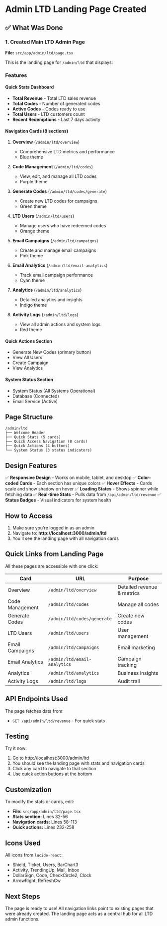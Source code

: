 # Admin LTD Landing Page Created

## ✅ What Was Done

### 1. Created Main LTD Admin Page
**File:** `src/app/admin/ltd/page.tsx`

This is the landing page for `/admin/ltd` that displays:

### Features

#### Quick Stats Dashboard
- **Total Revenue** - Total LTD sales revenue
- **Total Codes** - Number of generated codes
- **Active Codes** - Codes ready to use
- **Total Users** - LTD customers count
- **Recent Redemptions** - Last 7 days activity

#### Navigation Cards (8 sections)
1. **Overview** (`/admin/ltd/overview`)
   - Comprehensive LTD metrics and performance
   - Blue theme

2. **Code Management** (`/admin/ltd/codes`)
   - View, edit, and manage all LTD codes
   - Purple theme

3. **Generate Codes** (`/admin/ltd/codes/generate`)
   - Create new LTD codes for campaigns
   - Green theme

4. **LTD Users** (`/admin/ltd/users`)
   - Manage users who have redeemed codes
   - Orange theme

5. **Email Campaigns** (`/admin/ltd/campaigns`)
   - Create and manage email campaigns
   - Pink theme

6. **Email Analytics** (`/admin/ltd/email-analytics`)
   - Track email campaign performance
   - Cyan theme

7. **Analytics** (`/admin/ltd/analytics`)
   - Detailed analytics and insights
   - Indigo theme

8. **Activity Logs** (`/admin/ltd/logs`)
   - View all admin actions and system logs
   - Red theme

#### Quick Actions Section
- Generate New Codes (primary button)
- View All Users
- Create Campaign
- View Analytics

#### System Status Section
- System Status (All Systems Operational)
- Database (Connected)
- Email Service (Active)

## Page Structure

```
/admin/ltd
├── Welcome Header
├── Quick Stats (5 cards)
├── Quick Access Navigation (8 cards)
├── Quick Actions (4 buttons)
└── System Status (3 status indicators)
```

## Design Features

✅ **Responsive Design** - Works on mobile, tablet, and desktop
✅ **Color-coded Cards** - Each section has unique colors
✅ **Hover Effects** - Cards scale and show shadow on hover
✅ **Loading States** - Shows spinner while fetching data
✅ **Real-time Stats** - Pulls data from `/api/admin/ltd/revenue`
✅ **Status Badges** - Visual indicators for system health

## How to Access

1. Make sure you're logged in as an admin
2. Navigate to: **http://localhost:3000/admin/ltd**
3. You'll see the landing page with all navigation cards

## Quick Links from Landing Page

All these pages are accessible with one click:

| Card | URL | Purpose |
|------|-----|---------|
| Overview | `/admin/ltd/overview` | Detailed revenue & metrics |
| Code Management | `/admin/ltd/codes` | Manage all codes |
| Generate Codes | `/admin/ltd/codes/generate` | Create new codes |
| LTD Users | `/admin/ltd/users` | User management |
| Email Campaigns | `/admin/ltd/campaigns` | Email marketing |
| Email Analytics | `/admin/ltd/email-analytics` | Campaign tracking |
| Analytics | `/admin/ltd/analytics` | Business insights |
| Activity Logs | `/admin/ltd/logs` | Audit trail |

## API Endpoints Used

The page fetches data from:
- `GET /api/admin/ltd/revenue` - For quick stats

## Testing

Try it now:
1. Go to http://localhost:3000/admin/ltd
2. You should see the landing page with stats and navigation cards
3. Click any card to navigate to that section
4. Use quick action buttons at the bottom

## Customization

To modify the stats or cards, edit:
- **File:** `src/app/admin/ltd/page.tsx`
- **Stats section:** Lines 32-56
- **Navigation cards:** Lines 58-113
- **Quick actions:** Lines 232-258

## Icons Used

All icons from `lucide-react`:
- Shield, Ticket, Users, BarChart3
- Activity, TrendingUp, Mail, Inbox
- DollarSign, Code, CheckCircle2, Clock
- ArrowRight, RefreshCw

## Next Steps

The page is ready to use! All navigation links point to existing pages that were already created. The landing page acts as a central hub for all LTD admin functions.


